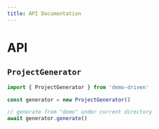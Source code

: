 ```yaml
---
title: API Documentation
---
```

# API

## `ProjectGenerator`

```ts
import { ProjectGenerator } from 'demo-driven'

const generator = new ProjectGenerator()

// generate from "demo" under current directory
await generator.generate()
```
